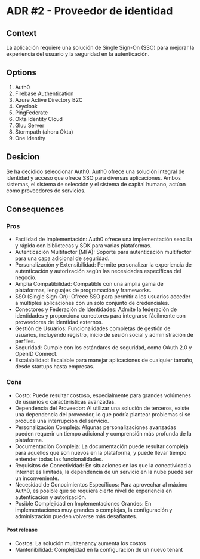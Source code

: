 # ADR #2 - Proveedor de identidad

## Context
La aplicación requiere una solución de Single Sign-On (SSO) para mejorar la experiencia del usuario y la seguridad en la autenticación. 

## Options

1. Auth0
1. Firebase Authentication
1. Azure Active Directory B2C
1. Keycloak
1. PingFederate
1. Okta Identity Cloud
1. Gluu Server
1. Stormpath (ahora Okta)
1. One Identity

## Desicion
Se ha decidido seleccionar Auth0. Auth0 ofrece una solución integral de identidad y acceso que ofrece SSO para diversas aplicaciones. 
Ambos sistemas, el sistema de selección y el sistema de capital humano, actúan como proveedores de servicios.

## Consequences

### Pros
* Facilidad de Implementación: Auth0 ofrece una implementación sencilla y rápida con bibliotecas y SDK para varias plataformas.
* Autenticación Multifactor (MFA): Soporte para autenticación multifactor para una capa adicional de seguridad.
* Personalización y Extensibilidad: Permite personalizar la experiencia de autenticación y autorización según las necesidades específicas del negocio.
* Amplia Compatibilidad: Compatible con una amplia gama de plataformas, lenguajes de programación y frameworks.
* SSO (Single Sign-On): Ofrece SSO para permitir a los usuarios acceder a múltiples aplicaciones con un solo conjunto de credenciales.
* Conectores y Federación de Identidades: Admite la federación de identidades y proporciona conectores para integrarse fácilmente con proveedores de identidad externos.
* Gestión de Usuarios: Funcionalidades completas de gestión de usuarios, incluyendo registro, inicio de sesión social y administración de perfiles.
* Seguridad: Cumple con los estándares de seguridad, como OAuth 2.0 y OpenID Connect.
* Escalabilidad: Escalable para manejar aplicaciones de cualquier tamaño, desde startups hasta empresas.

### Cons

* Costo: Puede resultar costoso, especialmente para grandes volúmenes de usuarios o características avanzadas.
* Dependencia del Proveedor: Al utilizar una solución de terceros, existe una dependencia del proveedor, lo que podría plantear problemas si se produce una interrupción del servicio.
* Personalización Compleja: Algunas personalizaciones avanzadas pueden requerir un tiempo adicional y comprensión más profunda de la plataforma.
* Documentación Compleja: La documentación puede resultar compleja para aquellos que son nuevos en la plataforma, y puede llevar tiempo entender todas las funcionalidades.
* Requisitos de Conectividad: En situaciones en las que la conectividad a Internet es limitada, la dependencia de un servicio en la nube puede ser un inconveniente.
* Necesidad de Conocimientos Específicos: Para aprovechar al máximo Auth0, es posible que se requiera cierto nivel de experiencia en autenticación y autorización.
* Posible Complejidad en Implementaciones Grandes: En implementaciones muy grandes o complejas, la configuración y administración pueden volverse más desafiantes.

#### Post release
* Costos: La solución multitenancy aumenta los costos
* Mantenibilidad: Complejidad en la configuración de un nuevo tenant
